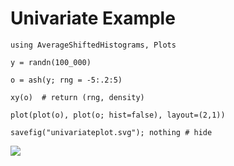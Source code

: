 # Univariate Example

```@example
using AverageShiftedHistograms, Plots

y = randn(100_000)

o = ash(y; rng = -5:.2:5)

xy(o)  # return (rng, density)

plot(plot(o), plot(o; hist=false), layout=(2,1))

savefig("univariateplot.svg"); nothing # hide
```
![](univariateplot.svg)
